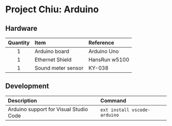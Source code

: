 # Project Chiu: Arduino

## Hardware

| Quantity | Item | Reference |
| :---: | :--- | :--- |
| 1 | Arduino board | Arduino Uno |
| 1 | Ethernet Shield | HansRun w5100 |
| 1 | Sound meter sensor | KY-038 |

## Development

| Description | Command |
| :--- | :--- |
| Arduino support for Visual Studio Code | `ext install vscode-arduino` |
